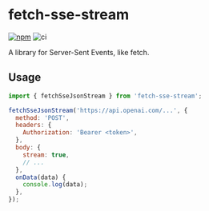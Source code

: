 # fetch-sse-stream

[![npm](https://img.shields.io/npm/v/fetch-sse-stream)](https://npmjs.com/package/fetch-sse-stream)
![ci](https://github.com/ofk/fetch-sse-stream/actions/workflows/ci.yml/badge.svg)

A library for Server-Sent Events, like fetch.

## Usage

```js
import { fetchSseJsonStream } from 'fetch-sse-stream';

fetchSseJsonStream('https://api.openai.com/...', {
  method: 'POST',
  headers: {
    Authorization: 'Bearer <token>',
  },
  body: {
    stream: true,
    // ...
  },
  onData(data) {
    console.log(data);
  },
});
```
